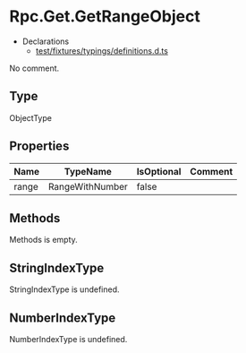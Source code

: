 # Rpc.Get.GetRangeObject

* Declarations
  * [test/fixtures/typings/definitions.d.ts](/test/fixtures/typings/definitions.d.ts#L68)

No comment.

## Type

ObjectType

## Properties

Name|TypeName|IsOptional|Comment
---|---|---|---
range|RangeWithNumber|false|

## Methods

Methods is empty.

## StringIndexType

StringIndexType is undefined.

## NumberIndexType

NumberIndexType is undefined.
